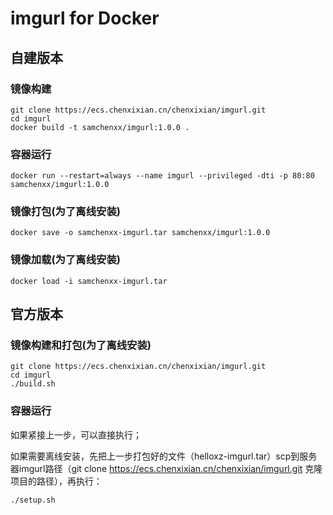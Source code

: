 # imgurl for Docker

## 自建版本

### 镜像构建

```
git clone https://ecs.chenxixian.cn/chenxixian/imgurl.git
cd imgurl
docker build -t samchenxx/imgurl:1.0.0 .
```

### 容器运行

```
docker run --restart=always --name imgurl --privileged -dti -p 80:80 samchenxx/imgurl:1.0.0
```

### 镜像打包(为了离线安装)

```
docker save -o samchenxx-imgurl.tar samchenxx/imgurl:1.0.0
```

### 镜像加载(为了离线安装)

```
docker load -i samchenxx-imgurl.tar 
```

## 官方版本


### 镜像构建和打包(为了离线安装)

```
git clone https://ecs.chenxixian.cn/chenxixian/imgurl.git
cd imgurl
./build.sh
```

### 容器运行

如果紧接上一步，可以直接执行；

如果需要离线安装，先把上一步打包好的文件（helloxz-imgurl.tar）scp到服务器imgurl路径（git clone https://ecs.chenxixian.cn/chenxixian/imgurl.git 克隆项目的路径），再执行：

```
./setup.sh
```





